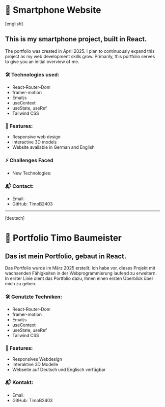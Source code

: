 # 🌟 Smartphone Website

[english]

## This is my smartphone project, built in React.

The portfolio was created in April 2025. I plan to continuously expand this project as my web development skills grow. Primarily, this portfolio serves to give you an initial overview of me.

### 🛠 Technologies used:

- React-Router-Dom
- framer-motion
- Emailjs
- useContext
- useState, useRef
- Tailwind CSS

### 🚀 Features:

- Responsive web design
- interactive 3D models
- Website available in German and English

### ⚡ Challenges Faced

- New Technologies:

### 📬 Contact:

- Email: 
- GitHub: TimoB2403

---

[deutsch]

# 🌟 Portfolio Timo Baumeister

## Das ist mein Portfolio, gebaut in React.

Das Portfolio wurde im März 2025 erstellt. Ich habe vor, dieses Projekt mit wachsenden Fähigkeiten in der Webprogrammierung laufend zu erweitern. In erster Linie dient das Portfolio dazu, Ihnen einen ersten Überblick über mich zu geben.

### 🛠 Genutzte Techniken:

- React-Router-Dom
- framer-motion
- Emailjs
- useContext
- useState, useRef
- Tailwind CSS

### 🚀 Features:

- Responsives Webdesign
- Interaktive 3D Modelle
- Webseite auf Deutsch und Englisch verfügbar

### 📬 Kontakt:

- Email:
- GitHub: TimoB2403